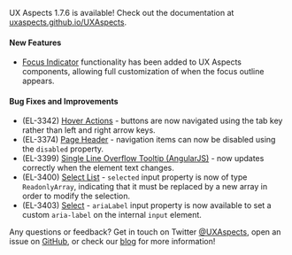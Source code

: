 UX Aspects 1.7.6 is available! Check out the documentation at [uxaspects.github.io/UXAspects](https://uxaspects.github.io/UXAspects).

#### New Features
* [Focus Indicator](https://uxaspects.github.io/UXAspects/#/components/utilities#focus-indicator) functionality has been added to UX Aspects components, allowing full customization of when the focus outline appears.

#### Bug Fixes and Improvements
* (EL-3342) [Hover Actions](https://uxaspects.github.io/UXAspects/#/components/tables#hover-actions) - buttons are now navigated using the tab key rather than left and right arrow keys.
* (EL-3374) [Page Header]() - navigation items can now be disabled using the `disabled` property.
* (EL-3399) [Single Line Overflow Tooltip (AngularJS)](https://uxaspects.github.io/UXAspects/#/components/tooltips#single-line-overflow-tooltip-ng1) - now updates correctly when the element text changes.
* (EL-3400) [Select List](https://uxaspects.github.io/UXAspects/#/components/select#select-list) - `selected` input property is now of type `ReadonlyArray`, indicating that it must be replaced by a new array in order to modify the selection.
* (EL-3403) [Select](https://uxaspects.github.io/UXAspects/#/components/select#select) - `ariaLabel` input property is now available to set a custom `aria-label` on the internal `input` element.

Any questions or feedback? Get in touch on Twitter [@UXAspects](https://twitter.com/UXAspects), open an issue on [GitHub](https://github.com/UXAspects/UXAspects/issues), or check our [blog](https://uxaspects.github.io/UXAspects/#/blog) for more information!
